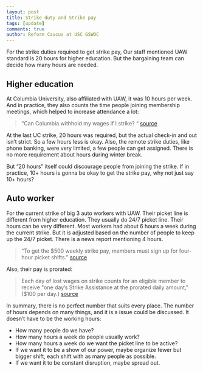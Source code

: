 ```yaml
---
layout: post
title: Strike duty and Strike pay
tags: [update]
comments: true
author: Reform Caucus at USC GSWOC
---
```

For the strike duties required to get strike pay, Our staff mentioned UAW standard is 20 hours for higher education. But the bargaining team can decide how many hours are needed. 

## Higher education
At Columbia University, also affiliated with UAW, it was 10 hours per week. 
And in practice, they also counts the time people joining membership meetings, which helped to increase attendance a lot:
> “Can Columbia withhold my wages if I strike? “ [source](https://columbiagradunion.org/faq/)

At the last UC strike, 20 hours was required, but the actual check-in and out isn’t strict. So a few hours less is okay. Also, the remote strike duties, like phone banking, were very limited, a few people can get assigned. There is no more requirement about hours during winter break.

But “20 hours” itself could discourage people from joining the strike. If in practice, 10+ hours is gonna be okay to get the strike pay, why not just say 10+ hours?

## Auto worker
For the current strike of big 3 auto workers with UAW.
Their picket line is different from higher education. They usually do 24/7 picket line.
Their hours can be very different. Most workers had about 6 hours a week during the current strike. But it is adjusted based on the number of people to keep up the 24/7 picket. There is a news report mentioning 4 hours. 
> “To get the $500 weekly strike pay, members must sign up for four-hour picket shifts.” [source](https://www.wave3.com/2023/10/16/local-uaw-strike-enters-day-six/)

Also, their pay is prorated:

> Each day of lost wages on strike counts for an eligible member to receive "one day’s Strike Assistance at the prorated daily amount," ($100 per day.) [source](https://www.freep.com/story/money/personal-finance/susan-tompor/2023/09/15/uaw-strike-pay-2023/70840390007/)


In summary, there is no perfect number that suits every place. The number of hours depends on many things, and it is a issue could be discussed. It doesn’t have to be the working hours:
* How many people do we have?
* How many hours a week do people usually work?
* How many hours a week do we want the picket line to be active?
* If we want it to be a show of our power, maybe organize fewer but bigger shift, each shift with as many people as possible.
* If we want it to be constant disruption, maybe spread out.
